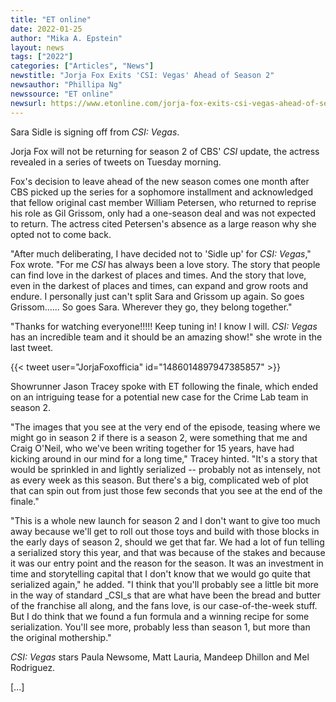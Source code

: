```yaml
---
title: "ET online"
date: 2022-01-25
author: "Mika A. Epstein"
layout: news
tags: ["2022"]
categories: ["Articles", "News"]
newstitle: "Jorja Fox Exits 'CSI: Vegas' Ahead of Season 2"
newsauthor: "Phillipa Ng"
newssource: "ET online"
newsurl: https://www.etonline.com/jorja-fox-exits-csi-vegas-ahead-of-season-2-178289
---
```


Sara Sidle is signing off from _CSI: Vegas_.

Jorja Fox will not be returning for season 2 of CBS' _CSI_ update, the actress revealed in a series of tweets on Tuesday morning.

Fox's decision to leave ahead of the new season comes one month after CBS picked up the series for a sophomore installment and acknowledged that fellow original cast member William Petersen, who returned to reprise his role as Gil Grissom, only had a one-season deal and was not expected to return. The actress cited Petersen's absence as a large reason why she opted not to come back.

"After much deliberating, I have decided not to 'Sidle up' for _CSI: Vegas_," Fox wrote. "For me _CSI_ has always been a love story. The story that people can find love in the darkest of places and times. And the story that love, even in the darkest of places and times, can expand and grow roots and endure. I personally just can't split Sara and Grissom up again. So goes Grissom...... So goes Sara. Wherever they go, they belong together."

"Thanks for watching everyone!!!!! Keep tuning in! I know I will. _CSI: Vegas_ has an incredible team and it should be an amazing show!" she wrote in the last tweet.

{{< tweet user="JorjaFoxofficia" id="1486014897947385857" >}}

Showrunner Jason Tracey spoke with ET following the finale, which ended on an intriguing tease for a potential new case for the Crime Lab team in season 2.

"The images that you see at the very end of the episode, teasing where we might go in season 2 if there is a season 2, were something that me and Craig O'Neil, who we've been writing together for 15 years, have had kicking around in our mind for a long time," Tracey hinted. "It's a story that would be sprinkled in and lightly serialized -- probably not as intensely, not as every week as this season. But there's a big, complicated web of plot that can spin out from just those few seconds that you see at the end of the finale."

"This is a whole new launch for season 2 and I don't want to give too much away because we'll get to roll out those toys and build with those blocks in the early days of season 2, should we get that far. We had a lot of fun telling a serialized story this year, and that was because of the stakes and because it was our entry point and the reason for the season. It was an investment in time and storytelling capital that I don't know that we would go quite that serialized again," he added. "I think that you'll probably see a little bit more in the way of standard _CSI_s that are what have been the bread and butter of the franchise all along, and the fans love, is our case-of-the-week stuff. But I do think that we found a fun formula and a winning recipe for some serialization. You'll see more, probably less than season 1, but more than the original mothership."

_CSI: Vegas_ stars Paula Newsome, Matt Lauria, Mandeep Dhillon and Mel Rodriguez.

[...]
